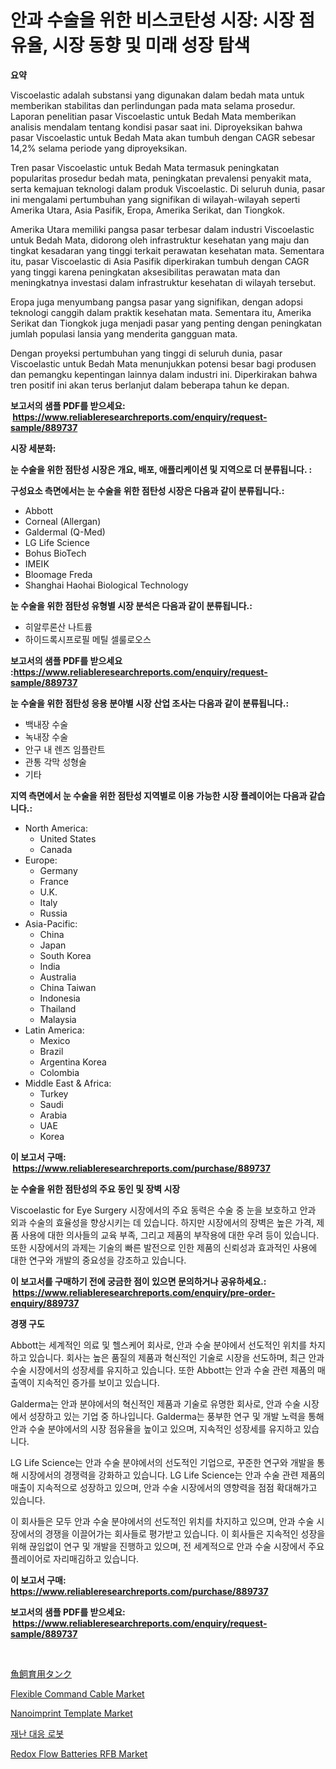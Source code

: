 <p><h1>안과 수술을 위한 비스코탄성 시장: 시장 점유율, 시장 동향 및 미래 성장 탐색</h1></p><p><strong>요약</strong></p>
<p><p>Viscoelastic adalah substansi yang digunakan dalam bedah mata untuk memberikan stabilitas dan perlindungan pada mata selama prosedur. Laporan penelitian pasar Viscoelastic untuk Bedah Mata memberikan analisis mendalam tentang kondisi pasar saat ini. Diproyeksikan bahwa pasar Viscoelastic untuk Bedah Mata akan tumbuh dengan CAGR sebesar 14,2% selama periode yang diproyeksikan.</p><p>Tren pasar Viscoelastic untuk Bedah Mata termasuk peningkatan popularitas prosedur bedah mata, peningkatan prevalensi penyakit mata, serta kemajuan teknologi dalam produk Viscoelastic. Di seluruh dunia, pasar ini mengalami pertumbuhan yang signifikan di wilayah-wilayah seperti Amerika Utara, Asia Pasifik, Eropa, Amerika Serikat, dan Tiongkok.</p><p>Amerika Utara memiliki pangsa pasar terbesar dalam industri Viscoelastic untuk Bedah Mata, didorong oleh infrastruktur kesehatan yang maju dan tingkat kesadaran yang tinggi terkait perawatan kesehatan mata. Sementara itu, pasar Viscoelastic di Asia Pasifik diperkirakan tumbuh dengan CAGR yang tinggi karena peningkatan aksesibilitas perawatan mata dan meningkatnya investasi dalam infrastruktur kesehatan di wilayah tersebut.</p><p>Eropa juga menyumbang pangsa pasar yang signifikan, dengan adopsi teknologi canggih dalam praktik kesehatan mata. Sementara itu, Amerika Serikat dan Tiongkok juga menjadi pasar yang penting dengan peningkatan jumlah populasi lansia yang menderita gangguan mata.</p><p>Dengan proyeksi pertumbuhan yang tinggi di seluruh dunia, pasar Viscoelastic untuk Bedah Mata menunjukkan potensi besar bagi produsen dan pemangku kepentingan lainnya dalam industri ini. Diperkirakan bahwa tren positif ini akan terus berlanjut dalam beberapa tahun ke depan.</p></p>
<p><strong>보고서의 샘플 PDF를 받으세요: &nbsp;<a href="https://www.reliableresearchreports.com/enquiry/request-sample/889737">https://www.reliableresearchreports.com/enquiry/request-sample/889737</a></strong></p>
<p><strong>시장 세분화:</strong></p>
<p><strong> 눈 수술을 위한 점탄성 시장은 개요, 배포, 애플리케이션 및 지역으로 더 분류됩니다. :</strong></p>
<p><strong>구성요소 측면에서는 눈 수술을 위한 점탄성 시장은 다음과 같이 분류됩니다.:</strong></p>
<p><ul><li>Abbott</li><li>Corneal (Allergan)</li><li>Galdermal (Q-Med)</li><li>LG Life Science</li><li>Bohus BioTech</li><li>IMEIK</li><li>Bloomage Freda</li><li>Shanghai Haohai Biological Technology</li></ul></p>
<p><strong> 눈 수술을 위한 점탄성 유형별 시장 분석은 다음과 같이 분류됩니다.:</strong></p>
<p><ul><li>히알루론산 나트륨</li><li>하이드록시프로필 메틸 셀룰로오스</li></ul></p>
<p><strong>보고서의 샘플 PDF를 받으세요 :<a href="https://www.reliableresearchreports.com/enquiry/request-sample/889737">https://www.reliableresearchreports.com/enquiry/request-sample/889737</a></strong></p>
<p><strong> 눈 수술을 위한 점탄성 응용 분야별 시장 산업 조사는 다음과 같이 분류됩니다.:</strong></p>
<p><ul><li>백내장 수술</li><li>녹내장 수술</li><li>안구 내 렌즈 임플란트</li><li>관통 각막 성형술</li><li>기타</li></ul></p>
<p><strong>지역 측면에서 눈 수술을 위한 점탄성 지역별로 이용 가능한 시장 플레이어는 다음과 같습니다.:</strong></p>
<p><ul>
    <li>
        North America:
        <ul>
            <li>United States</li>
            <li>Canada</li>
        </ul>
    </li>
    <li>
        Europe:
        <ul>
            <li>Germany</li>
            <li>France</li>
            <li>U.K.</li>
            <li>Italy</li>
            <li>Russia</li>
        </ul>
    </li>
    <li>
        Asia-Pacific:
        <ul>
            <li>China</li>
            <li>Japan</li>
            <li>South Korea</li>
            <li>India</li>
            <li>Australia</li>
            <li>China Taiwan</li>
            <li>Indonesia</li>
            <li>Thailand</li>
            <li>Malaysia</li>
        </ul>
    </li>
    <li>
        Latin America:
        <ul>
            <li>Mexico</li>
            <li>Brazil</li>
            <li>Argentina Korea</li>
            <li>Colombia</li>
        </ul>
    </li>
    <li>
        Middle East & Africa:
        <ul>
            <li>Turkey</li>
            <li>Saudi</li>
            <li>Arabia</li>
            <li>UAE</li>
            <li>Korea</li>
        </ul>
    </li>
    </ul></p>
<p><strong>이 보고서 구매: &nbsp;<a href="https://www.reliableresearchreports.com/purchase/889737">https://www.reliableresearchreports.com/purchase/889737</a></strong></p>
<p><strong>눈 수술을 위한 점탄성의 주요 동인 및 장벽 시장</strong></p>
<p><p>Viscoelastic for Eye Surgery 시장에서의 주요 동력은 수술 중 눈을 보호하고 안과 외과 수술의 효율성을 향상시키는 데 있습니다. 하지만 시장에서의 장벽은 높은 가격, 제품 사용에 대한 의사들의 교육 부족, 그리고 제품의 부작용에 대한 우려 등이 있습니다. 또한 시장에서의 과제는 기술의 빠른 발전으로 인한 제품의 신뢰성과 효과적인 사용에 대한 연구와 개발의 중요성을 강조하고 있습니다.</p></p>
<p><strong>이 보고서를 구매하기 전에 궁금한 점이 있으면 문의하거나 공유하세요.: &nbsp;<a href="https://www.reliableresearchreports.com/enquiry/pre-order-enquiry/889737">https://www.reliableresearchreports.com/enquiry/pre-order-enquiry/889737</a></strong></p>
<p><strong>경쟁 구도</strong></p>
<p><p>Abbott는 세계적인 의료 및 헬스케어 회사로, 안과 수술 분야에서 선도적인 위치를 차지하고 있습니다. 회사는 높은 품질의 제품과 혁신적인 기술로 시장을 선도하며, 최근 안과 수술 시장에서의 성장세를 유지하고 있습니다. 또한 Abbott는 안과 수술 관련 제품의 매출액이 지속적인 증가를 보이고 있습니다.</p><p>Galderma는 안과 분야에서의 혁신적인 제품과 기술로 유명한 회사로, 안과 수술 시장에서 성장하고 있는 기업 중 하나입니다. Galderma는 풍부한 연구 및 개발 노력을 통해 안과 수술 분야에서의 시장 점유율을 높이고 있으며, 지속적인 성장세를 유지하고 있습니다.</p><p>LG Life Science는 안과 수술 분야에서의 선도적인 기업으로, 꾸준한 연구와 개발을 통해 시장에서의 경쟁력을 강화하고 있습니다. LG Life Science는 안과 수술 관련 제품의 매출이 지속적으로 성장하고 있으며, 안과 수술 시장에서의 영향력을 점점 확대해가고 있습니다.</p><p>이 회사들은 모두 안과 수술 분야에서의 선도적인 위치를 차지하고 있으며, 안과 수술 시장에서의 경쟁을 이끌어가는 회사들로 평가받고 있습니다. 이 회사들은 지속적인 성장을 위해 끊임없이 연구 및 개발을 진행하고 있으며, 전 세계적으로 안과 수술 시장에서 주요 플레이어로 자리매김하고 있습니다.</p></p>
<p><strong>이 보고서 구매: &nbsp; <a href="https://www.reliableresearchreports.com/purchase/889737">https://www.reliableresearchreports.com/purchase/889737</a></strong></p>
<p><strong>보고서의 샘플 PDF를 받으세요: &nbsp;<a href="https://www.reliableresearchreports.com/enquiry/request-sample/889737">https://www.reliableresearchreports.com/enquiry/request-sample/889737</a></strong><strong></strong></p>
<p>&nbsp;</p>
<p><p><a href="https://github.com/ihabdkwlxs948/Market-Research-Report-List-1/blob/main/22840042498.md">魚飼育用タンク</a></p><p><a href="https://github.com/mabutironaldo/Market-Research-Report-List-3/blob/main/flexible-command-cable-market.md">Flexible Command Cable Market</a></p><p><a href="https://issuu.com/reportprime-2/docs/nanoimprint-template-market-size-2030.pptx">Nanoimprint Template Market</a></p><p><a href="https://github.com/hxzi07639916/Market-Research-Report-List-1/blob/main/58832072070.md">재난 대응 로봇</a></p><p><a href="https://issuu.com/reportprime-2/docs/redox-flow-batteries-rfb-market-size-2030.pptx">Redox Flow Batteries RFB Market</a></p></p>